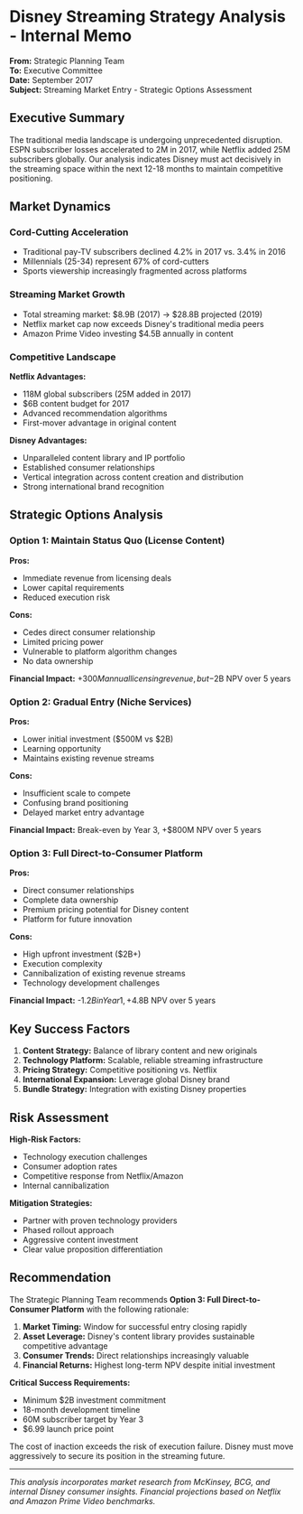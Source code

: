 # Disney Streaming Strategy Analysis - Internal Memo

**From:** Strategic Planning Team  
**To:** Executive Committee  
**Date:** September 2017  
**Subject:** Streaming Market Entry - Strategic Options Assessment

## Executive Summary

The traditional media landscape is undergoing unprecedented disruption. ESPN subscriber losses accelerated to 2M in 2017, while Netflix added 25M subscribers globally. Our analysis indicates Disney must act decisively in the streaming space within the next 12-18 months to maintain competitive positioning.

## Market Dynamics

### Cord-Cutting Acceleration
- Traditional pay-TV subscribers declined 4.2% in 2017 vs. 3.4% in 2016
- Millennials (25-34) represent 67% of cord-cutters
- Sports viewership increasingly fragmented across platforms

### Streaming Market Growth
- Total streaming market: $8.9B (2017) → $28.8B projected (2019)
- Netflix market cap now exceeds Disney's traditional media peers
- Amazon Prime Video investing $4.5B annually in content

### Competitive Landscape
**Netflix Advantages:**
- 118M global subscribers (25M added in 2017)
- $6B content budget for 2017
- Advanced recommendation algorithms
- First-mover advantage in original content

**Disney Advantages:**
- Unparalleled content library and IP portfolio
- Established consumer relationships
- Vertical integration across content creation and distribution
- Strong international brand recognition

## Strategic Options Analysis

### Option 1: Maintain Status Quo (License Content)
**Pros:**
- Immediate revenue from licensing deals
- Lower capital requirements
- Reduced execution risk

**Cons:**
- Cedes direct consumer relationship
- Limited pricing power
- Vulnerable to platform algorithm changes
- No data ownership

**Financial Impact:** +$300M annual licensing revenue, but -$2B NPV over 5 years

### Option 2: Gradual Entry (Niche Services)
**Pros:**
- Lower initial investment ($500M vs $2B)
- Learning opportunity
- Maintains existing revenue streams

**Cons:**
- Insufficient scale to compete
- Confusing brand positioning
- Delayed market entry advantage

**Financial Impact:** Break-even by Year 3, +$800M NPV over 5 years

### Option 3: Full Direct-to-Consumer Platform
**Pros:**
- Direct consumer relationships
- Complete data ownership
- Premium pricing potential for Disney content
- Platform for future innovation

**Cons:**
- High upfront investment ($2B+)
- Execution complexity
- Cannibalization of existing revenue streams
- Technology development challenges

**Financial Impact:** -$1.2B in Year 1, +$4.8B NPV over 5 years

## Key Success Factors

1. **Content Strategy:** Balance of library content and new originals
2. **Technology Platform:** Scalable, reliable streaming infrastructure
3. **Pricing Strategy:** Competitive positioning vs. Netflix
4. **International Expansion:** Leverage global Disney brand
5. **Bundle Strategy:** Integration with existing Disney properties

## Risk Assessment

**High-Risk Factors:**
- Technology execution challenges
- Consumer adoption rates
- Competitive response from Netflix/Amazon
- Internal cannibalization

**Mitigation Strategies:**
- Partner with proven technology providers
- Phased rollout approach
- Aggressive content investment
- Clear value proposition differentiation

## Recommendation

The Strategic Planning Team recommends **Option 3: Full Direct-to-Consumer Platform** with the following rationale:

1. **Market Timing:** Window for successful entry closing rapidly
2. **Asset Leverage:** Disney's content library provides sustainable competitive advantage
3. **Consumer Trends:** Direct relationships increasingly valuable
4. **Financial Returns:** Highest long-term NPV despite initial investment

**Critical Success Requirements:**
- Minimum $2B investment commitment
- 18-month development timeline
- 60M subscriber target by Year 3
- $6.99 launch price point

The cost of inaction exceeds the risk of execution failure. Disney must move aggressively to secure its position in the streaming future.

---

*This analysis incorporates market research from McKinsey, BCG, and internal Disney consumer insights. Financial projections based on Netflix and Amazon Prime Video benchmarks.*
